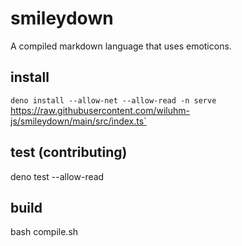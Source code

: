 # smileydown

A compiled markdown language that uses emoticons.

## install

`deno install --allow-net --allow-read -n serve `https://raw.githubusercontent.com/wiluhm-js/smileydown/main/src/index.ts`

## test (contributing)

deno test --allow-read

## build

bash compile.sh
